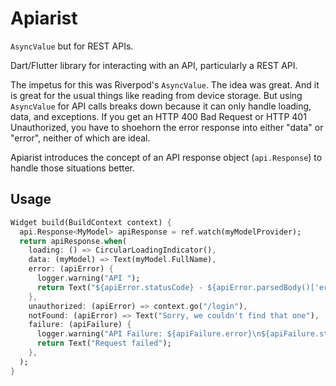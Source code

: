<!-- 
This README describes the package. If you publish this package to pub.dev,
this README's contents appear on the landing page for your package.

For information about how to write a good package README, see the guide for
[writing package pages](https://dart.dev/guides/libraries/writing-package-pages). 

For general information about developing packages, see the Dart guide for
[creating packages](https://dart.dev/guides/libraries/create-library-packages)
and the Flutter guide for
[developing packages and plugins](https://flutter.dev/developing-packages). 
-->
# Apiarist

`AsyncValue` but for REST APIs.

Dart/Flutter library for interacting with an API, particularly a REST API.

The impetus for this was Riverpod's `AsyncValue`. The idea was great. And it is
great for the usual things like reading from device storage. But using `AsyncValue`
for API calls breaks down because it can only handle loading, data, and exceptions.
If you get an HTTP 400 Bad Request or HTTP 401 Unauthorized, you have to shoehorn
the error response into either "data" or "error", neither of which are ideal.

Apiarist introduces the concept of an API response object (`api.Response`) to handle
those situations better.

## Usage

```dart
Widget build(BuildContext context) {
  api.Response<MyModel> apiResponse = ref.watch(myModelProvider);
  return apiResponse.when(
    loading: () => CircularLoadingIndicator(),
    data: (myModel) => Text(myModel.FullName),
    error: (apiError) {
      logger.warning("API ");
      return Text("${apiError.statusCode} - ${apiError.parsedBody()['errorDesc']}");
    },
    unauthorized: (apiError) => context.go("/login"),
    notFound: (apiError) => Text("Sorry, we couldn't find that one"),
    failure: (apiFailure) {
      logger.warning("API Failure: ${apiFailure.error}\n${apiFailure.stackTrace}");
      return Text("Request failed");
    },
  );
}
```

